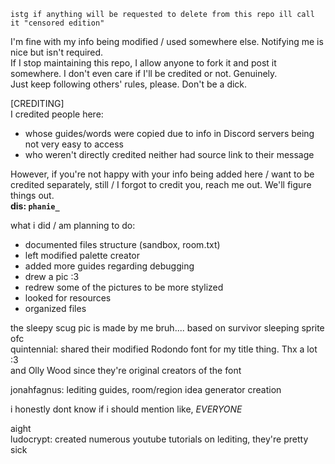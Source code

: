 ``istg if anything will be requested to delete from this repo ill call it "censored edition"``

I'm fine with my info being modified / used somewhere else. Notifying me is nice but isn't required.  
If I stop maintaining this repo, I allow anyone to fork it and post it somewhere. I don't even care if I'll be credited or not. Genuinely.   
Just keep following others' rules, please. Don't be a dick.

  
\[CREDITING]  
I credited people here:  
 - whose guides/words were copied due to info in Discord servers being not very easy to access  
 - who weren't directly credited neither had source link to their message

However, if you're not happy with your info being added here / want to be credited separately, still / I forgot to credit you, reach me out. We'll figure things out.   
**dis: `phanie_`**

what i did / am planning to do:  
- documented files structure (sandbox, room.txt)   
- left modified palette creator  
- added more guides regarding debugging  
- drew a pic :3  
- redrew some of the pictures to be more stylized  
- looked for resources  
- organized files

the sleepy scug pic is made by me bruh.... based on survivor sleeping sprite ofc  
quintennial: shared their modified Rodondo font for my title thing. Thx a lot :3  
and Olly Wood since they're original creators of the font

jonahfagnus: lediting guides, room/region idea generator creation

  
i honestly dont know if i should mention like, *EVERYONE*

aight  
ludocrypt: created numerous youtube tutorials on lediting, they're pretty sick 